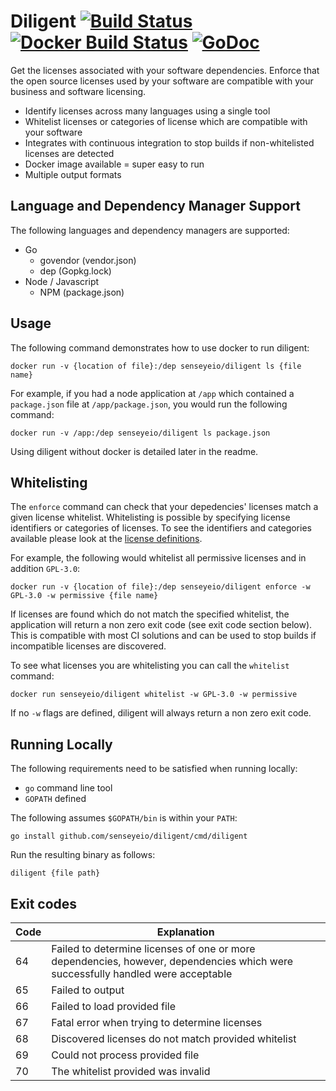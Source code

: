 # Diligent [![Build Status](https://travis-ci.org/senseyeio/diligent.svg?branch=master)](https://travis-ci.org/senseyeio/diligent) [![Docker Build Status](https://img.shields.io/docker/build/senseyeio/diligent.svg)](https://hub.docker.com/r/senseyeio/diligent/) [![GoDoc](https://godoc.org/github.com/senseyeio/diligent?status.svg)](https://godoc.org/github.com/senseyeio/diligent)

Get the licenses associated with your software dependencies. Enforce that the open source licenses used by your software are compatible with your business and software licensing.

 - Identify licenses across many languages using a single tool
 - Whitelist licenses or categories of license which are compatible with your software
 - Integrates with continuous integration to stop builds if non-whitelisted licenses are detected
 - Docker image available = super easy to run
 - Multiple output formats

## Language and Dependency Manager Support

The following languages and dependency managers are supported:

 - Go
   - govendor (vendor.json)
   - dep (Gopkg.lock)
 - Node / Javascript
   - NPM (package.json)

## Usage
The following command demonstrates how to use docker to run diligent:
```
docker run -v {location of file}:/dep senseyeio/diligent ls {file name}
```
For example, if you had a node application at `/app` which contained a `package.json` file at `/app/package.json`, you would run the following command:
```
docker run -v /app:/dep senseyeio/diligent ls package.json
```
Using diligent without docker is detailed later in the readme.

## Whitelisting

The `enforce` command can check that your depedencies' licenses match a given license whitelist.
Whitelisting is possible by specifying license identifiers or categories of licenses.
To see the identifiers and categories available please look at the [license definitions](https://github.com/senseyeio/diligent/blob/master/license.go).

For example, the following would whitelist all permissive licenses and in addition `GPL-3.0`:
```
docker run -v {location of file}:/dep senseyeio/diligent enforce -w GPL-3.0 -w permissive {file name}
```

If licenses are found which do not match the specified whitelist, the application will return a non zero exit code (see exit code section below).
This is compatible with most CI solutions and can be used to stop builds if incompatible licenses are discovered.

To see what licenses you are whitelisting you can call the `whitelist` command:
```
docker run senseyeio/diligent whitelist -w GPL-3.0 -w permissive
```

If no `-w` flags are defined, diligent will always return a non zero exit code.

## Running Locally

The following requirements need to be satisfied when running locally:
 - `go` command line tool
 - `GOPATH` defined

The following assumes `$GOPATH/bin` is within your `PATH`:
```
go install github.com/senseyeio/diligent/cmd/diligent
```

Run the resulting binary as follows:
```
diligent {file path}
```

## Exit codes

|Code|Explanation|
| ------------- | ------------- |
| 64  | Failed to determine licenses of one or more dependencies, however, dependencies which were successfully handled were acceptable  |
| 65  | Failed to output  |
| 66  | Failed to load provided file  |
| 67  | Fatal error when trying to determine licenses  |
| 68  | Discovered licenses do not match provided whitelist  |
| 69  | Could not process provided file  |
| 70  | The whitelist provided was invalid  |
